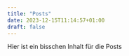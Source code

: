 ```yaml
---
title: "Posts"
date: 2023-12-15T11:14:57+01:00
draft: false
---
```


Hier ist ein bisschen Inhalt für die Posts
